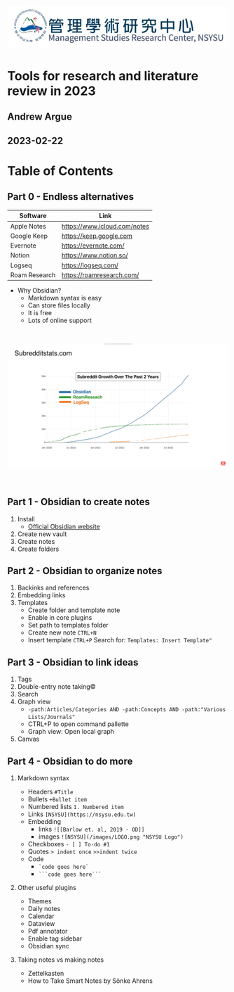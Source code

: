 # ![Management Studies Research Center](/images/nsysu-msrc.jpg "Management Studies Research Center")


# Tools for research and literature review in 2023
## Andrew Argue
## 2023-02-22

# Table of Contents

## Part 0 - Endless alternatives

| Software              | Link                                  |
| -----------           | -----------                           |
| Apple Notes           | https://www.icloud.com/notes          |
| Google Keep           | https://keep.google.com               |
| Evernote              | https://evernote.com/                 |
| Notion                | https://www.notion.so/                |
| Logseq                | https://logseq.com/                   |
| Roam Research         | https://roamresearch.com/             |

-  Why Obsidian?  
    - Markdown syntax is easy  
    - Can store files locally  
    - It is free  
    - Lots of online support  

<br/>


![Obsidian Community](/images/obsidian-interest.png "Growth of Reddit community")  

<br/>

## Part 1 - Obsidian to create notes
1. Install
    - [Official Obsidian website](https://obsidian.md)
2. Create new vault
3. Create notes
4. Create folders 

## Part 2 - Obsidian to organize notes
1. Backinks and references
2. Embedding links 
3. Templates
    - Create folder and template note
    - Enable in core plugins
    - Set path to templates folder
    - Create new note `CTRL+N`
    - Insert template `CTRL+P` Search for: `Templates: Insert Template"`

## Part 3 - Obsidian to link ideas
1. Tags
2. Double-entry note taking&copy;
3. Search
4. Graph view
    - `-path:Articles/Categories AND -path:Concepts AND -path:"Various Lists/Journals"` 
    - CTRL+P to open command pallette
    - Graph view: Open local graph
5. Canvas

## Part 4 - Obsidian to do more
1. Markdown syntax
    - Headers `#Title` 
    - Bullets `+Bullet item`
    - Numbered lists `1. Numbered item` 
    - Links `[NSYSU](https://nsysu.edu.tw)`
    - Embedding 
        - links `![[Barlow et. al, 2019 - OD]]`
        - images `![NSYSU](/images/LOGO.png "NSYSU Logo")`
    - Checkboxes `- [ ] To-do #1`  
    - Quotes `> indent once` `>>indent twice`
    - Code 
        - `` `code goes here` ``  
        - `` ```code goes here``` `` 

2. Other useful plugins
    - Themes
    - Daily notes
    - Calendar
    - Dataview
    - Pdf annotator
    - Enable tag sidebar
    - Obsidian sync

3.  Taking notes vs making notes
    - Zettelkasten
    - How to Take Smart Notes by Sönke Ahrens






